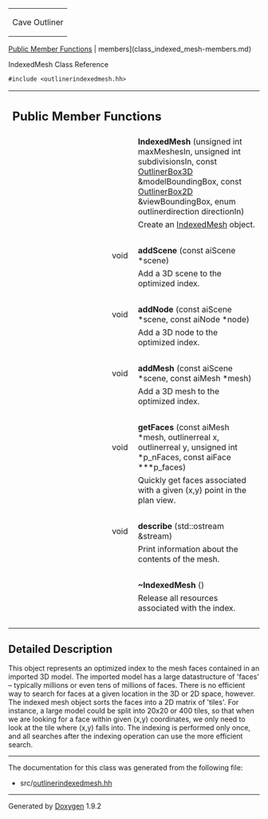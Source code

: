<table data-cellspacing="0" data-cellpadding="0">
<colgroup>
<col style="width: 100%" />
</colgroup>
<tbody>
<tr class="odd" style="height: 56px;">
<td id="projectalign" style="padding-left: 0.5em"><div id="projectname">
Cave Outliner
</div></td>
</tr>
</tbody>
</table>

[Public Member Functions](#pub-methods) | 
members](class_indexed_mesh-members.md)

IndexedMesh Class Reference

`#include <outlinerindexedmesh.hh>`

<table class="memberdecls">
<colgroup>
<col style="width: 50%" />
<col style="width: 50%" />
</colgroup>
<tbody>
<tr class="odd heading">
<td colspan="2"><h2 id="public-member-functions" class="groupheader"><span id="pub-methods"></span> Public Member Functions</h2></td>
</tr>
<tr class="even memitem:ab8c2853a96f3f2d43949575fcb5516b2">
<td style="text-align: right;" class="memItemLeft" data-valign="top"><span id="ab8c2853a96f3f2d43949575fcb5516b2"></span>  </td>
<td class="memItemRight" data-valign="bottom"><strong>IndexedMesh</strong> (unsigned int maxMeshesIn, unsigned int subdivisionsIn, const <a href="https://github.com/jariarkko/cave-outliner/blob/master/doc/class_outliner_box3_d.md" class="el">OutlinerBox3D</a> &amp;modelBoundingBox, const <a href="https://github.com/jariarkko/cave-outliner/blob/master/doc/class_outliner_box2_d.md" class="el">OutlinerBox2D</a> &amp;viewBoundingBox, enum outlinerdirection directionIn)</td>
</tr>
<tr class="odd memdesc:ab8c2853a96f3f2d43949575fcb5516b2">
<td class="mdescLeft"> </td>
<td class="mdescRight">Create an <a href="https://github.com/jariarkko/cave-outliner/blob/master/doc/class_indexed_mesh.md" class="el">IndexedMesh</a> object.<br />
</td>
</tr>
<tr class="even separator:ab8c2853a96f3f2d43949575fcb5516b2">
<td colspan="2" class="memSeparator"> </td>
</tr>
<tr class="odd memitem:a925eb3e8be2a23948b1a89cf0e84e741">
<td style="text-align: right;" class="memItemLeft" data-valign="top"><span id="a925eb3e8be2a23948b1a89cf0e84e741"></span> void </td>
<td class="memItemRight" data-valign="bottom"><strong>addScene</strong> (const aiScene *scene)</td>
</tr>
<tr class="even memdesc:a925eb3e8be2a23948b1a89cf0e84e741">
<td class="mdescLeft"> </td>
<td class="mdescRight">Add a 3D scene to the optimized index.<br />
</td>
</tr>
<tr class="odd separator:a925eb3e8be2a23948b1a89cf0e84e741">
<td colspan="2" class="memSeparator"> </td>
</tr>
<tr class="even memitem:a87bf0125708b666b0e981bd97ecf1b4a">
<td style="text-align: right;" class="memItemLeft" data-valign="top"><span id="a87bf0125708b666b0e981bd97ecf1b4a"></span> void </td>
<td class="memItemRight" data-valign="bottom"><strong>addNode</strong> (const aiScene *scene, const aiNode *node)</td>
</tr>
<tr class="odd memdesc:a87bf0125708b666b0e981bd97ecf1b4a">
<td class="mdescLeft"> </td>
<td class="mdescRight">Add a 3D node to the optimized index.<br />
</td>
</tr>
<tr class="even separator:a87bf0125708b666b0e981bd97ecf1b4a">
<td colspan="2" class="memSeparator"> </td>
</tr>
<tr class="odd memitem:a62435349e69af952634e805827d56576">
<td style="text-align: right;" class="memItemLeft" data-valign="top"><span id="a62435349e69af952634e805827d56576"></span> void </td>
<td class="memItemRight" data-valign="bottom"><strong>addMesh</strong> (const aiScene *scene, const aiMesh *mesh)</td>
</tr>
<tr class="even memdesc:a62435349e69af952634e805827d56576">
<td class="mdescLeft"> </td>
<td class="mdescRight">Add a 3D mesh to the optimized index.<br />
</td>
</tr>
<tr class="odd separator:a62435349e69af952634e805827d56576">
<td colspan="2" class="memSeparator"> </td>
</tr>
<tr class="even memitem:aea51fdc366f822252850da1f8b6036ea">
<td style="text-align: right;" class="memItemLeft" data-valign="top"><span id="aea51fdc366f822252850da1f8b6036ea"></span> void </td>
<td class="memItemRight" data-valign="bottom"><strong>getFaces</strong> (const aiMesh *mesh, outlinerreal x, outlinerreal y, unsigned int *p_nFaces, const aiFace ***p_faces)</td>
</tr>
<tr class="odd memdesc:aea51fdc366f822252850da1f8b6036ea">
<td class="mdescLeft"> </td>
<td class="mdescRight">Quickly get faces associated with a given (x,y) point in the plan view.<br />
</td>
</tr>
<tr class="even separator:aea51fdc366f822252850da1f8b6036ea">
<td colspan="2" class="memSeparator"> </td>
</tr>
<tr class="odd memitem:a7aae3815523f0b5f802250eb6acb0d95">
<td style="text-align: right;" class="memItemLeft" data-valign="top"><span id="a7aae3815523f0b5f802250eb6acb0d95"></span> void </td>
<td class="memItemRight" data-valign="bottom"><strong>describe</strong> (std::ostream &amp;stream)</td>
</tr>
<tr class="even memdesc:a7aae3815523f0b5f802250eb6acb0d95">
<td class="mdescLeft"> </td>
<td class="mdescRight">Print information about the contents of the mesh.<br />
</td>
</tr>
<tr class="odd separator:a7aae3815523f0b5f802250eb6acb0d95">
<td colspan="2" class="memSeparator"> </td>
</tr>
<tr class="even memitem:af5f57e4b27dc9e76e7fcdcec9edb2bbc">
<td style="text-align: right;" class="memItemLeft" data-valign="top"><span id="af5f57e4b27dc9e76e7fcdcec9edb2bbc"></span>  </td>
<td class="memItemRight" data-valign="bottom"><strong>~IndexedMesh</strong> ()</td>
</tr>
<tr class="odd memdesc:af5f57e4b27dc9e76e7fcdcec9edb2bbc">
<td class="mdescLeft"> </td>
<td class="mdescRight">Release all resources associated with the index.<br />
</td>
</tr>
<tr class="even separator:af5f57e4b27dc9e76e7fcdcec9edb2bbc">
<td colspan="2" class="memSeparator"> </td>
</tr>
</tbody>
</table>

<span id="details"></span>

## Detailed Description

This object represents an optimized index to the mesh faces contained in
an imported 3D model. The imported model has a large datastructure of
'faces' – typically millions or even tens of millions of faces. There is
no efficient way to search for faces at a given location in the 3D or 2D
space, however. The indexed mesh object sorts the faces into a 2D matrix
of 'tiles'. For instance, a large model could be split into 20x20 or 400
tiles, so that when we are looking for a face within given (x,y)
coordinates, we only need to look at the tile where (x,y) falls into.
The indexing is performed only once, and all searches after the indexing
operation can use the more efficient search.

------------------------------------------------------------------------

The documentation for this class was generated from the following file:

-   src/<a href="outlinerindexedmesh_8hh_source.md" class="el">outlinerindexedmesh.hh</a>

------------------------------------------------------------------------

<span class="small">Generated
by [Doxygen](https://www.doxygen.org/index.md)
1.9.2</span>
